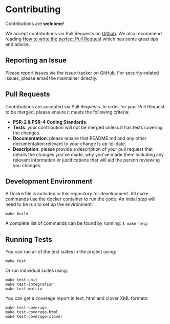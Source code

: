 # Contributing

Contributions are **welcome**!

We accept contributions via Pull Requests on [Github][1].
We also recommend reading [How to write the perfect Pull Request][2] which has some great tips and advice.

## Reporting an Issue

Please report issues via the issue tracker on GitHub. For security-related issues, please email the maintainer directly.

## Pull Requests

Contributions are accepted via Pull Requests. In order for your Pull Request to be merged, please ensure it meets
the following criteria:

- **PSR-2 & PSR-4 Coding Standards**.
- **Tests**: your contribution will not be merged unless it has tests covering the changes.
- **Documentation**: please ensure that README.md and any other documentation relevant to your change is up-to-date.
- **Description**: please provide a description of your pull request that details the changes you've made,
  why you've made them including any relevant information or justifications that will aid the person reviewing you changes.

## Development Environment

A Dockerfile is included in this repository for development. All make commands use the docker container to run the code.
An initial step will need to be run to set up the environment:

```shell
make build
```

A complete list of commands can be found by running: `$ make help`

## Running Tests

You can run all of the test suites in the project using:

```shell
make test
```

Or run individual suites using:

```shell
make test-unit
make test-integration
make test-matrix
```

You can get a coverage report in text, html and clover XML formats:

```shell
make test-coverage
make test-coverage-html
make test-coverage-clover
```

[1]: https://github.com/graze/skeleton-project
[2]: https://github.com/blog/1943-how-to-write-the-perfect-pull-request
